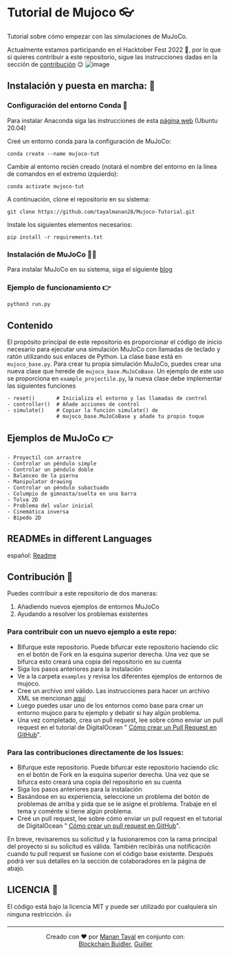 # Tutorial de Mujoco 👓
Tutorial sobre cómo empezar con las simulaciones de MuJoCo.

Actualmente estamos participando en el Hacktober Fest 2022 🎃, por lo que si quieres contribuir a este repositorio, sigue las instrucciones dadas en la sección de [contribución](https://github.com/tayalmanan28/MuJoCo-Tutorial/blob/main/README.md#contributing) 😉
![image](https://user-images.githubusercontent.com/42448031/193699422-a75d4807-e7ab-456a-9f57-e82195647c3b.png)


## Instalación y puesta en marcha: 🚀

### Configuración del entorno Conda 🐍

Para instalar Anaconda siga las instrucciones de esta [página web](https://www.digitalocean.com/community/tutorials/how-to-install-the-anaconda-python-distribution-on-ubuntu-20-04-quickstart) (Ubuntu 20.04)

Creé un entorno conda para la configuración de MuJoCo: 
```
conda create --name mujoco-tut  
```
Cambie al entorno recién creado (notará el nombre del entorno en la línea de comandos en el extremo izquierdo):
```
conda activate mujoco-tut  
```

A continuación, clone el repositorio en su sistema:
```
git clone https://github.com/tayalmanan28/Mujoco-Tutorial.git
```
Instale los siguientes elementos necesarios:
```
pip install -r requirements.txt
```

### Instalación de MuJoCo 👨‍💻

Para instalar MuJoCo en su sistema, siga el siguiente [blog](https://tayalmanan28.github.io/my_blogs/mujoco/simulations/robotics/2022/01/21/MuJoCo.html)

### Ejemplo de funcionamiento 👉

``` python3 run.py ```

## Contenido

El propósito principal de este repositorio es proporcionar el código de inicio necesario para ejecutar una simulación MuJoCo con llamadas de teclado y ratón utilizando sus enlaces de Python. La clase base está en `mujoco_base.py`. 
Para crear tu propia simulación MuJoCo, puedes crear una nueva clase que herede de `mujoco_base.MuJoCoBase`. Un ejemplo de este uso se proporciona en `example_projectile.py`, la nueva clase debe implementar las siguientes funciones

```[Python]
- reset()       # Inicializa el entorno y las llamadas de control
- controller()  # Añade acciones de control
- simulate()    # Copiar la función simulate() de
                # mujoco_base.MuJoCoBase y añade tu propio toque
```

## Ejemplos de MuJoCo 👉


```[Markdown]
- Proyectil con arrastre
- Controlar un péndulo simple
- Controlar un péndulo doble
- Balanceo de la pierna
- Manipulator drawing
- Controlar un péndulo subactuado
- Columpio de gimnasta/suelta en una barra
- Tolva 2D
- Problema del valor inicial
- Cinemática inversa
- Bípedo 2D
```



## READMEs in different Languages

español: [Readme](https://github.com/tayalmanan28/MuJoCo-Tutorial/blob/main/README_sp.md)

## Contribución 🤝

Puedes contribuir a este repositorio de dos maneras:
1. Añadiendo nuevos ejemplos de entornos MuJoCo
2. Ayudando a resolver los problemas existentes

### Para contribuir con un nuevo ejemplo a este repo:

- Bifurque este repositorio. Puede bifurcar este repositorio haciendo clic en el botón de Fork en la esquina superior derecha. Una vez que se bifurca esto creará una copia del repositorio en su cuenta
- Siga los pasos anteriores para la instalación 
- Ve a la carpeta `examples` y revisa los diferentes ejemplos de entornos de mujoco.
- Cree un archivo xml válido. Las instrucciones para hacer un archivo XML se mencionan [aquí](https://mujoco.readthedocs.io/en/latest/overview.html?highlight=hello.xml#examples)
- Luego puedes usar uno de los entornos como base para crear un entorno mujoco para tu ejemplo y debatir si hay algún problema.
- Una vez completado, crea un pull request, lee sobre cómo enviar un pull request en el tutorial de DigitalOcean "
[Cómo crear un Pull Request en GitHub](https://www.digitalocean.com/community/tutorials/how-to-create-a-pull-request-on-github)".


### Para las contribuciones directamente de los Issues:

- Bifurque este repositorio. Puede bifurcar este repositorio haciendo clic en el botón de Fork en la esquina superior derecha. Una vez que se bifurca esto creará una copia del repositorio en su cuenta
- Siga los pasos anteriores para la instalación 
- Basándose en su experiencia, seleccione un problema del botón de problemas de arriba y pida que se le asigne el problema. Trabaje en el tema y coménte si tiene algún problema.
- Creé un pull request, lee sobre cómo enviar un pull request en el tutorial de DigitalOcean " [Cómo crear un pull request en GitHub](https://www.digitalocean.com/community/tutorials/how-to-create-a-pull-request-on-github)".

En breve, revisaremos su solicitud y la fusionaremos con la rama principal del proyecto si su solicitud es válida.  También recibirás una notificación cuando tu pull request se fusione con el código base existente. Después podrá ver sus detalles en la sección de colaboradores en la página de abajo.


## LICENCIA 📃

El código está bajo la licencia MIT y puede ser utilizado por cualquiera sin ninguna restricción. 👍
***

<p align='center'>Creado con ❤ por <a href="https://github.com/tayalmanan28">Manan Tayal</a> en conjunto con: <br>
<a href="https://github.com/bchainbuidler">Blockchain Buidler</a>,
<a href="https://github.com/Guillergood">Guiller</a>

